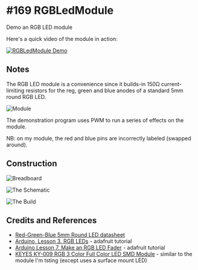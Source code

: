 # #169 RGBLedModule

Demo an RGB LED module

Here's a quick video of the module in action:

[![RGBLedModule Demo](https://img.youtube.com/vi/69Q7RoGBJaE/0.jpg)](https://www.youtube.com/watch?v=69Q7RoGBJaE)


## Notes

The RGB LED module is a convenience since it builds-in 150Ω current-limiting resistors for the reg, green and blue anodes
of a standard 5mm round RGB LED.

![Module](./assets/module.jpg?raw=true)

The demonstration program uses PWM to run a series of effects on the module.

NB: on my module, the red and blue pins are incorrectly labeled (swapped around).

## Construction

![Breadboard](./assets/RGBLedModule_bb.jpg?raw=true)

![The Schematic](./assets/RGBLedModule_schematic.jpg?raw=true)

![The Build](./assets/RGBLedModule_build.jpg?raw=true)

## Credits and References
* [Red-Green-Blue 5mm Round LED datasheet](https://www.futurlec.com/LED/RGB5LED.shtml)
* [Arduino, Lesson 3. RGB LEDs](https://learn.adafruit.com/adafruit-arduino-lesson-3-rgb-leds/overview) - adafruit tutorial
* [Arduino Lesson 7. Make an RGB LED Fader](https://learn.adafruit.com/adafruit-arduino-lesson-7-make-an-rgb-led-fader/overview) - adafruit tutorial
* [KEYES KY-009 RGB 3 Color Full Color LED SMD Module](https://www.aliexpress.com/item/KEYES-KY-009-RGB-3-Color-Full-Color-LED-SMD-Module-For-Arduino-AVR-PIC/32365890192.html) - similar to the module I'm tsting (except uses a surface mount LED)
